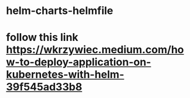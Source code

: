 # helm-charts-helmfile
# follow this link https://wkrzywiec.medium.com/how-to-deploy-application-on-kubernetes-with-helm-39f545ad33b8
